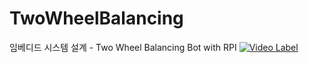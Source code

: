 # TwoWheelBalancing
임베디드 시스템 설계 - Two Wheel Balancing Bot with RPI
[![Video Label](http://img.youtube.com/vi/8LfBmqYKEYA/0.jpg)](https://youtu.be/8LfBmqYKEYA)
